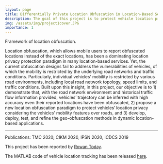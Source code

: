 ```yaml
---
layout: page
title: Differentially Private Location Obfuscation in Location-Based Services
description: The goal of this project is to protect vehicle location privacy in location based services (LBS). 
img: /assets/img/project1cover.JPG
importance: 1
---
```


</div>
<div class="row">
    <div class="col-sm mt-3 mt-md-0">
        <img class="img-fluid rounded z-depth-1" src="{{ '/assets/img/TrafficAdapter_Framework.png' | relative_url }}" alt="" title="Framework of location obfuscation"/>
    </div>
</div>
<div class="caption">
    Framework of location obfuscation.
</div>

Location obfuscation, which allows mobile users to report obfuscated locations instead of the exact locations, has been a dominating location privacy protection paradigm in many location-based services. Yet, the current obfuscation designs fail to address the vulnerabilities of vehicles, of which the mobility is restricted by the underlying road networks and traffic conditions. Particularly, individual vehicles’ mobility is restricted by various road environments, including local road network topology, speed limits, and traffic conditions. Built upon this insight, in this project, our objective is to 1) demonstrate that, with the road network environment and historical traffic flow information provided, vehicles’ trajectory can be inferred with high accuracy even their reported locations have been obfuscated, 2) propose a new location obfuscation paradigm to protect vehicles’ location privacy considering the vehicles’ mobility features over roads, and 3) develop, deploy, test, and refine the geo-obfuscation methods in dynamic location-based applications.

---

Publications: 
TMC 2020, CIKM 2020, IPSN 2020, ICDCS 2019

This project has been reported by [Rowan Today](https://today.rowan.edu/news/2021/02/protecting-app-based-worker-privacy.html).

The MATLAB code of vehicle location tracking has been released [here](https://github.com/chenxiq1986/vehicle-traffic-flow-aware-attack).

